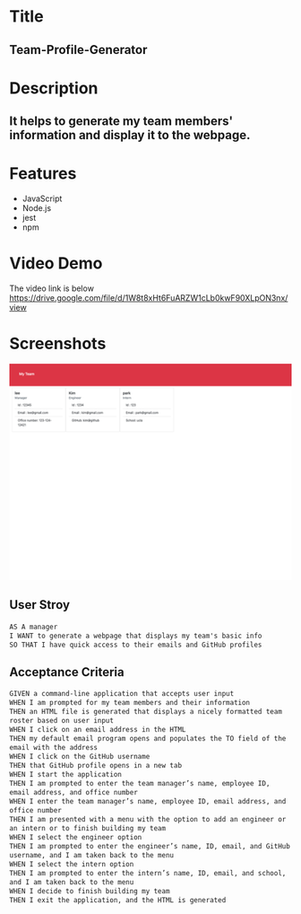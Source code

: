 # Title 
## Team-Profile-Generator

# Description
## It helps to generate my team members' information and display it to the webpage.

# Features
- JavaScript
- Node.js
- jest
- npm

# Video Demo
The video link is below
https://drive.google.com/file/d/1W8t8xHt6FuARZW1cLb0kwF90XLpON3nx/view

# Screenshots

![Screenshot](https://github.com/Jeongholee21/Team-Profile-Generator/blob/main/dist/Screen%20Shot%202022-06-05%20at%2012.21.36%20PM.png)

## User Stroy

```
AS A manager
I WANT to generate a webpage that displays my team's basic info
SO THAT I have quick access to their emails and GitHub profiles
```

## Acceptance Criteria

```
GIVEN a command-line application that accepts user input
WHEN I am prompted for my team members and their information
THEN an HTML file is generated that displays a nicely formatted team roster based on user input
WHEN I click on an email address in the HTML
THEN my default email program opens and populates the TO field of the email with the address
WHEN I click on the GitHub username
THEN that GitHub profile opens in a new tab
WHEN I start the application
THEN I am prompted to enter the team manager’s name, employee ID, email address, and office number
WHEN I enter the team manager’s name, employee ID, email address, and office number
THEN I am presented with a menu with the option to add an engineer or an intern or to finish building my team
WHEN I select the engineer option
THEN I am prompted to enter the engineer’s name, ID, email, and GitHub username, and I am taken back to the menu
WHEN I select the intern option
THEN I am prompted to enter the intern’s name, ID, email, and school, and I am taken back to the menu
WHEN I decide to finish building my team
THEN I exit the application, and the HTML is generated
```